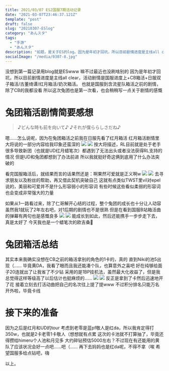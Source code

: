 ```yaml
---
title: 2021/03/07 ES2国服7期活动记录
date: "2021-03-07T23:46:37.121Z"
template: "post"
draft: false
slug: "20210307-ESlog"
category: "あんスタ"
tags:
  - "手游"
  - "あんスタ"
description: "如题，是关于ES的log。因为是年初才回坑，所以目前剧情进度是主线all clear，活动剧情是国服进度上+CB箱活+日服双子箱活/古董绮谭/红月箱活/奶次箱活。也就是国服到含流星队箱活之前的剧情，除了CB的我都没看，所以这次兔团也是第一次看，也会稍稍写一点关于剧情的感慨。"
socialImage: "/media/0307-8.jpg"
---
```


没想到第一篇记录用blog就是ESwww
嘛不过最近也没刷啥别的
因为是年初才回坑，所以目前剧情进度是主线all clear，活动剧情是国服进度上+CB箱活+日服双子箱活/古董绮谭/红月箱活/奶次箱活。
也就是国服到含流星队箱活之前的剧情，除了CB的我都没看
所以这次兔团也是第一次看，也会稍稍写一点关于剧情的感慨

# 兔团箱活剧情简要感想

> ♪どんな時も前を向いて♪
> ♪それが僕ららしさだね♪

嗯……怎么说呢，因为在兔团箱活之前我在日服先看了红月箱活
红月箱活剧情里大将说的一部分内容给我印象还蛮深的
![](/media/0307-1.jpg)
![](/media/0307-2.jpg)
按大将描述，RL目前就是处于老手很多导致新团（也就是UD红月蜡笔次）都遇到了无法出头或者没法获得RL支持的情况
但是UD和兔团都想到了办法前进
所以我就挺好奇这俩到底用了什么办法突破的

看完国服箱活后，就结果而言的话果然还是：啊果然可爱就是正义啊w
![](/media/0307-3.jpg)
![](/media/0307-4.jpg)
去寻求朋友以及粉丝的帮助，再又借此契机突破自己
这就有点类似TWST里vil对epel说的，美丽和可爱并不是什么形容弱小的形容词
有些时候这些看似柔弱的形容词也会变成非常强大的力量

如果从1一路看过来，除了仁哥解开心结的过程，整个兔团的成长也十分让人动容
虽然我1就玩了2年左右吧，对1后期的剧情也不是很熟
但是在看到国服B站箱活曲的弹幕有两句也是感慨良多
![](/media/0307-5.jpg)
![](/media/0307-6.jpg)
能成长到如此，然后还能携手一步步走下去，真是太好了
今天我也是一个蜡笔次的欧吉桑🤗

# 兔团箱活总结

其实本来我确实没想在CB之前的箱活拿别的角色的1卡的，真的
直到Niki的池5出现（……
毕竟黄DA，我看了眼而且我还能凑个队，也算意外之喜吧
好在纯够给面子20连就出了让我省了不少钻
采用的是1BP挂机法，虽然最大化收益了，但是我总觉得这样等级高了以后估计也挺麻烦的……
![](/media/0307-7.jpg)
![](/media/0307-8.jpg)
反正是拿到了卡然后迅速地开了花
接着立刻去打活动曲把自己的名次往上提了提www
不过积分排名只能万名开外啦，毕竟卡线

# 接下来的准备

因为之后是红月和UD的tour
考虑到老零是蓝pf敬人是红da，所以我肯定得打350w，也就是2卡老零1卡敬人（想想就有点累
这次的卡池就不打算抽了，毕竟还得攒给himeru个人池和月见多
大约碎钻预估5000左右？不过现在有还能用的黄队了应该状况会好一点吧……吧（……
再下去妈妈也是红da呢，不得不拿（唉
希望国服多给点钻吧，嗨

以上。 